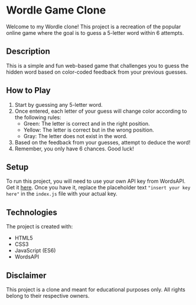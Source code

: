 # Wordle Game Clone

Welcome to my Wordle clone! This project is a recreation of the popular online game where the goal is to guess a 5-letter word within 6 attempts.

## Description 

This is a simple and fun web-based game that challenges you to guess the hidden word based on color-coded feedback from your previous guesses.

## How to Play

1. Start by guessing any 5-letter word.
2. Once entered, each letter of your guess will change color according to the following rules:
   - Green: The letter is correct and in the right position.
   - Yellow: The letter is correct but in the wrong position.
   - Gray: The letter does not exist in the word.
3. Based on the feedback from your guesses, attempt to deduce the word!
4. Remember, you only have 6 chances. Good luck!

## Setup 

To run this project, you will need to use your own API key from WordsAPI. Get it [here](https://rapidapi.com/dpventures/api/wordsapi/). Once you have it, replace the placeholder text `"insert your key here"` in the `index.js` file with your actual key.

## Technologies

The project is created with:
- HTML5
- CSS3
- JavaScript (ES6)
- WordsAPI

## Disclaimer 

This project is a clone and meant for educational purposes only. All rights belong to their respective owners.
